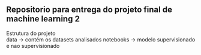 ## Repositorio para entrega do projeto final de machine learning 2 

Estrutura do projeto  
  data -> contém os datasets analisados
  notebooks -> modelo supervisionado e nao supervisionado



